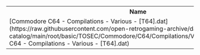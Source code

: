 <table>
<tr><th>Name</th><th>Size</th></tr>
<tr><td>
[Commodore C64 - Compilations - Various - [T64].dat](https://raw.githubusercontent.com/open-retrogaming-archive/dat-catalog/main/root/basic/TOSEC/Commodore/C64/Compilations/Various/[T64]/Commodore C64 - Compilations - Various - [T64].dat)
</td><td>892</td></tr>
</table>
